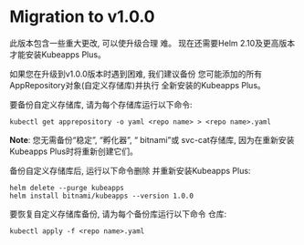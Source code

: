 # Migration to v1.0.0

此版本包含一些重大更改, 可以使升级合理
难。 现在还需要Helm 2.10及更高版本才能安装Kubeapps Plus。

如果您在升级到v1.0.0版本时遇到困难, 我们建议备份
您可能添加的所有AppRepository对象(自定义存储库)并执行
全新安装的Kubeapps Plus。

要备份自定义存储库, 请为每个存储库运行以下命令: 

```
kubectl get apprepository -o yaml <repo name> > <repo name>.yaml
```

**Note**: 您无需备份“稳定”, “孵化器”, “ bitnami”或
svc-cat存储库, 因为在重新安装Kubeapps Plus时将重新创建它们。

备份自定义存储库后, 运行以下命令删除
并重新安装Kubeapps Plus: 

```
helm delete --purge kubeapps
helm install bitnami/kubeapps --version 1.0.0
```

要恢复自定义存储库备份, 请为每个备份库运行以下命令
仓库: 

```
kubectl apply -f <repo name>.yaml
```
